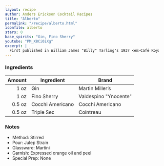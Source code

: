 ```yaml
---
layout: recipe
author: Anders Erickson Cocktail Recipes
title: "Alberto"
permalink: "/recipe/alberto.html"
iconfile: alberto
stars: 0
base_spirits: "Gin, Fino Sherry"
youtube: "PM_X8Ci0iXg"
excerpt: |
  First published in William James "Billy" Tarling's 1937 <em>Café Royal Bar Book</em> where the invention of this cocktail is credited to A. J. Smith.
---
```


### Ingredients

| Amount | Ingredient       | Brand                 |
| -----: | ---------------- | --------------------- |
|   1 oz | Gin              | Martin Miller’s       |
|   1 oz | Fino Sherry      | Valdespino "Ynocente" |
| 0.5 oz | Cocchi Americano | Cocchi Americano      |
| 0.5 oz | Triple Sec       | Cointreau             |

### Notes

- Method: Stirred
- Pour: Julep Strain
- Glassware: Martini
- Garnish: Expressed orange oil and peel
- Special Prep: None

